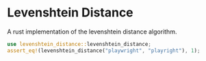 # Levenshtein Distance

A rust implementation of the levenshtein distance algorithm.

```rs
use levenshtein_distance::levenshtein_distance;
assert_eq!(levenshtein_distance("playwright", "playright"), 1);
```
